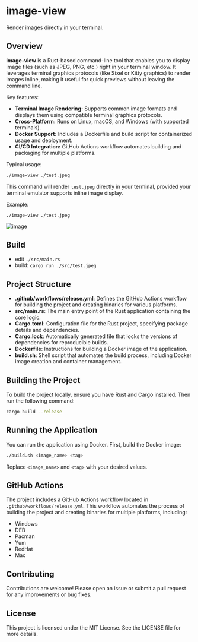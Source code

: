 # image-view

Render images directly in your terminal.

## Overview

**image-view** is a Rust-based command-line tool that enables you to display image files (such as JPEG, PNG, etc.) right in your terminal window. It leverages terminal graphics protocols (like Sixel or Kitty graphics) to render images inline, making it useful for quick previews without leaving the command line.

Key features:
- **Terminal Image Rendering:** Supports common image formats and displays them using compatible terminal graphics protocols.
- **Cross-Platform:** Runs on Linux, macOS, and Windows (with supported terminals).
- **Docker Support:** Includes a Dockerfile and build script for containerized usage and deployment.
- **CI/CD Integration:** GitHub Actions workflow automates building and packaging for multiple platforms.

Typical usage:

```bash
./image-view ./test.jpeg
```

This command will render `test.jpeg` directly in your terminal, provided your terminal emulator supports inline image display.

Example: 

```
./image-view ./test.jpeg
```

![image](https://github.com/user-attachments/assets/1c98aaac-9ba7-44db-97f6-c2cd713ec813)


## Build

- edit `./src/main.rs`
- build: `cargo run ./src/test.jpeg`


## Project Structure
- **.github/workflows/release.yml**: Defines the GitHub Actions workflow for building the project and creating binaries for various platforms.
- **src/main.rs**: The main entry point of the Rust application containing the core logic.
- **Cargo.toml**: Configuration file for the Rust project, specifying package details and dependencies.
- **Cargo.lock**: Automatically generated file that locks the versions of dependencies for reproducible builds.
- **Dockerfile**: Instructions for building a Docker image of the application.
- **build.sh**: Shell script that automates the build process, including Docker image creation and container management.

## Building the Project
To build the project locally, ensure you have Rust and Cargo installed. Then run the following command:

```bash
cargo build --release
```

## Running the Application
You can run the application using Docker. First, build the Docker image:

```bash
./build.sh <image_name> <tag>
```

Replace `<image_name>` and `<tag>` with your desired values.

## GitHub Actions
The project includes a GitHub Actions workflow located in `.github/workflows/release.yml`. This workflow automates the process of building the project and creating binaries for multiple platforms, including:
- Windows
- DEB
- Pacman
- Yum
- RedHat
- Mac

## Contributing
Contributions are welcome! Please open an issue or submit a pull request for any improvements or bug fixes.

## License
This project is licensed under the MIT License. See the LICENSE file for more details.
